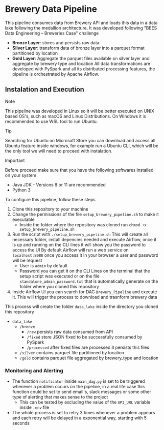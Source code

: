 # Brewery Data Pipeline
This pipeline consumes data from Brewery API and loads this data in a data lake following the medallion architecture.
It was developed following "BEES Data Engineering – Breweries Case" challenge
- **Bronze Layer**: stores and persists raw data
- **Silver Layer**: transform data of bronze layer into a parquet format partitioned by location
- **Gold Layer**: Aggregate the parquet files available on silver layer and aggregate by brewery type and location
All data transformations are developed with PySpark and all its distributed processing features, the pipeline is orchestrated by Apache Airflow.

## Instalation and Execution
>[!NOTE]
>This pipeline was developed in Linux so it will be better executed on UNIX based OS's, such as macOS and Linux Distributions. On Windows it is recommended to use WSL tool to run Ubuntu.

>[!TIP]
>Searching for Ubuntu on Microsoft Store you can download and access all Ubuntu feature inside windows, for example run a Ubuntu CLI, which will be the only tool we will need to proceed with instalation.

> [!IMPORTANT]
> Before proceed make sure that you have the following softwares installed on your system
> * Java JDK - Versions 8 or 11 are recommended
> * Python 3

To configure this pipeline, follow these steps
1. Clone this repository to your machine
2. Change the permissions of the file `setup_brewery_pipeline.sh` to make it executable
   * Inside the folder where the repository was cloned run `chmod +x setup_brewery_pipeline.sh` 
3. Run the script with `./setup_brewery_pipeline.sh`
   This will create all necessary folder, install depencies needed and execute Airflow, once it is up and running on the CLI lines it will show you the password to access the UI 
   By default Airflow will run a web service on `localhost:8080` once you access it in your browser a user and password will be request
   * User is `admin` by default
   * Password you can get it on the CLI Lines on the terminal that the setup script was executed or on the file `standalone_admin_password.txt` that is automatically generate on the folder where you cloned this repository
4. Inside Airflow UI you can search for DAG `Brewery_Pipeline` and execute it. This will trigger the process to download and trasnform brewery data
   
This process will create the folder `data_lake` inside the directory you cloned this repository
- `data_lake`
  - `/bronze`
    - `/raw` persists raw data consumed from API
    - `/fixed` store JSON fixed to be successfully consumed by PySpark
    - `/processed` after fixed files are processed it persists this files
  - `/silver` contains parquet file partitioned by location 
  - `/gold` contains parquet file aggregated by brewery_type and location
  
### Monitoring and Alerting
- The function `notificator` inside `main_dag.py` is set to be triggered whenever a problem occurs on the pipeline, in a real life case this function could be set to send email's, slack messages or some other type of alerting that makes sense to the project
  - This can be tested by excluding the value of the `API_URL` variable inside `.env` file
- The whole process is set to retry 3 times whenever a problem appears and each retry will be delayed in a exponential way, starting with 5 seconds 
